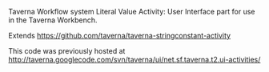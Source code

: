Taverna Workflow system Literal Value Activity: User Interface part for use in the Taverna Workbench.

Extends https://github.com/taverna/taverna-stringconstant-activity

This code was previously hosted at http://taverna.googlecode.com/svn/taverna/ui/net.sf.taverna.t2.ui-activities/